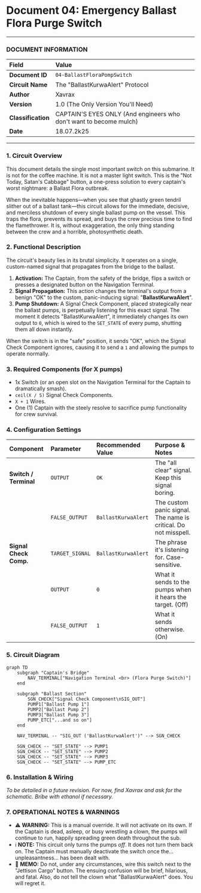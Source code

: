 # Document 04: Emergency Ballast Flora Purge Switch

---

### **DOCUMENT INFORMATION**

| Field | Value |
| :--- | :--- |
| **Document ID** | `04-BallastFloraPompSwitch` |
| **Circuit Name** | The "BallastKurwaAlert" Protocol |
| **Author** | Xavrax |
| **Version** | 1.0 (The Only Version You'll Need) |
| **Classification**| CAPTAIN'S EYES ONLY (And engineers who don't want to become mulch) |
| **Date**| 18.07.2k25 |

---

### 1. Circuit Overview

This document details the single most important switch on this submarine. It is not for the coffee machine. It is not a master light switch. This is the "Not Today, Satan's Cabbage" button, a one-press solution to every captain's worst nightmare: a Ballast Flora outbreak.

When the inevitable happens—when you see that ghastly green tendril slither out of a ballast tank—this circuit allows for the immediate, decisive, and merciless shutdown of every single ballast pump on the vessel. This traps the flora, prevents its spread, and buys the crew precious time to find the flamethrower. It is, without exaggeration, the only thing standing between the crew and a horrible, photosynthetic death.

### 2. Functional Description

The circuit's beauty lies in its brutal simplicity. It operates on a single, custom-named signal that propagates from the bridge to the ballast.

1.  **Activation:** The Captain, from the safety of the bridge, flips a switch or presses a designated button on the Navigation Terminal.
2.  **Signal Propagation:** This action changes the terminal's output from a benign "OK" to the custom, panic-inducing signal: "**BallastKurwaAlert**".
3.  **Pump Shutdown:** A Signal Check Component, placed strategically near the ballast pumps, is perpetually listening for this exact signal. The moment it detects "BallastKurwaAlert", it immediately changes its own output to `0`, which is wired to the `SET_STATE` of every pump, shutting them all down instantly.

When the switch is in the "safe" position, it sends "OK", which the Signal Check Component ignores, causing it to send a `1` and allowing the pumps to operate normally.

### 3. Required Components (for X pumps)

-   1x Switch (or an open slot on the Navigation Terminal for the Captain to dramatically smash).
-   `ceil(X / 5)` Signal Check Components.
-   `X + 1` Wires.
-   One (1) Captain with the steely resolve to sacrifice pump functionality for crew survival.

### 4. Configuration Settings

| Component | Parameter | Recommended Value | Purpose & Notes |
| :--- | :--- | :--- | :--- |
| **Switch / Terminal** | `OUTPUT` | `OK` | The "all clear" signal. Keep this signal boring. |
| | `FALSE_OUTPUT` | `BallastKurwaAlert` | The custom panic signal. The name is critical. Do not misspell. |
| **Signal Check Comp.** | `TARGET_SIGNAL` | `BallastKurwaAlert` | The phrase it's listening for. Case-sensitive. |
| | `OUTPUT` | `0` | What it sends to the pumps when it hears the target. (Off) |
| | `FALSE_OUTPUT` | `1` | What it sends otherwise. (On) |

### 5. Circuit Diagram

```mermaid
graph TD
    subgraph "Captain's Bridge"
        NAV_TERMINAL["Navigation Terminal <br> (Flora Purge Switch)"]
    end

    subgraph "Ballast Section"
        SGN_CHECK["Signal Check Component\nSIG_OUT"]
        PUMP1["Ballast Pump 1"]
        PUMP2["Ballast Pump 2"]
        PUMP3["Ballast Pump 3"]
        PUMP_ETC["...and so on"]
    end

    NAV_TERMINAL -- "SIG_OUT ('BallastKurwaAlert')" --> SGN_CHECK

    SGN_CHECK -- "SET_STATE" --> PUMP1
    SGN_CHECK -- "SET_STATE" --> PUMP2
    SGN_CHECK -- "SET_STATE" --> PUMP3
    SGN_CHECK -- "SET_STATE" --> PUMP_ETC

```

### 6. Installation & Wiring

*To be detailed in a future revision. For now, find Xavrax and ask for the schematic. Bribe with ethanol if necessary.*


### 7. OPERATIONAL NOTES & WARNINGS

-   :warning: **WARNING:** This is a manual override. It will not activate on its own. If the Captain is dead, asleep, or busy wrestling a clown, the pumps will continue to run, happily spreading green death throughout the sub.
-   :information_source: **NOTE:** This circuit only turns the pumps *off*. It does not turn them back on. The Captain must manually deactivate the switch once the... unpleasantness... has been dealt with.
-   :memo: **MEMO:** Do not, under any circumstances, wire this switch next to the "Jettison Cargo" button. The ensuing confusion will be brief, hilarious, and fatal. Also, do not tell the clown what "BallastKurwaAlert" does. You will regret it.

